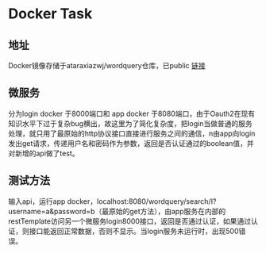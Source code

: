 # Docker Task
## 地址
Docker镜像存储于ataraxiazwj/wordquery仓库，已public 
[链接](https://hub.docker.com/r/ataraxiazwj/wordquery)     

## 微服务
分为login docker 于8000端口和 app docker 于8080端口，由于Oauth2在现有知识水平下过于复杂bug横出，故这里为了简化复杂度，把login当做普通的服务处理，就只用了最原始的http协议接口直接进行服务之间的通信，n由app向login发出get请求，传递用户名和密码作为参数，返回是否认证通过的boolean值，并对新增的api做了test。

## 测试方法
输入api，运行app docker，localhost:8080/wordquery/search/I?username=a&password=b（最原始的get方法），由app服务在内部的restTemplate访问另一个微服务login8000接口，返回是否通过认证，如果通过认证，则接口能返回正常数据，否则不显示。当login服务未运行时，出现500错误。
